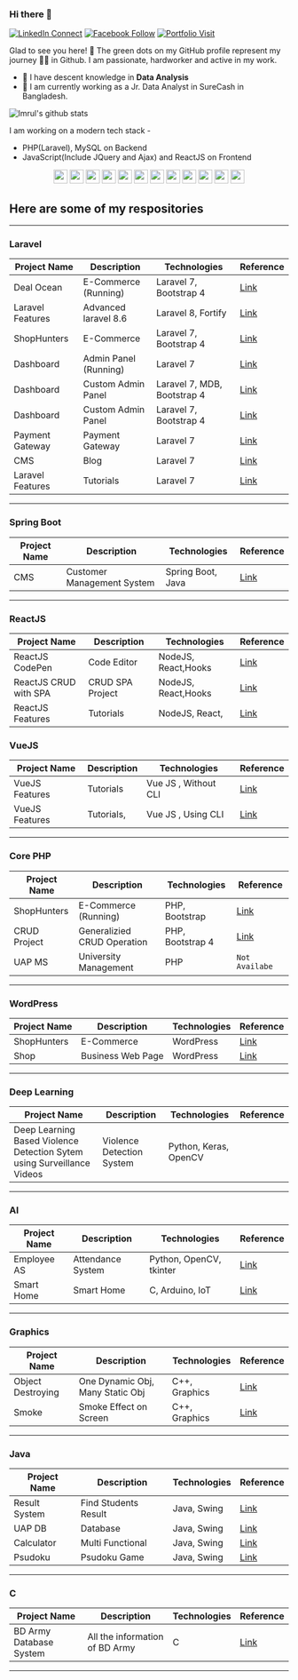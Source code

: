 ### **Hi there 👋**
[![LinkedIn Connect](https://img.shields.io/badge/%20-Connect-black?color=14171A&labelColor=212121&logo=linkedin&logoColor=ffffff)](https://www.linkedin.com/in/md-imrul-hasan-65a156190/)
[![Facebook Follow](https://img.shields.io/badge/%20-Connect-black?color=14171A&labelColor=1976d2&logo=facebook&logoColor=ffffff)](https://www.facebook.com/backstreetimrul/)
[![Portfolio Visit](https://img.shields.io/badge/%20-Portfolio-black?color=14171A&labelColor=1976d2&logo=portfolio&logoColor=ffffff)](https://www.imrulhasan.me/)


Glad to see you here! 🤩
The green dots on my GitHub profile represent my journey 🏃‍♂️ in Github. I am passionate, hardworker and active in my work. 


- 🔭 I have descent knowledge in **Data Analysis**
- 🔭 I am currently working as a Jr. Data Analyst in SureCash in Bangladesh.

![Imrul's github stats](https://github-readme-stats.vercel.app/api?username=imrulhasan273&theme=tokyonight&show_icons=true&count_private=true)

I am working on a modern tech stack -

- PHP(Laravel), MySQL on Backend
- JavaScript(Include JQuery and Ajax) and ReactJS on Frontend

<!--
<a href="https://github.com/imrulhasan273/Laravel-CMS">
  <img align="left" src="https://github-readme-stats.vercel.app/api/pin/?username=ImrulHasan273&repo=Laravel-CMS" />
</a>
-->

<p align="center">

<img src="https://devicon.dev/devicon.git/icons/python/python-original.svg" width="25px" height="25px"/>
<img src="https://devicon.dev/devicon.git/icons/c/c-original.svg" width="25px" height="25px"/>
<img src="https://devicon.dev/devicon.git/icons/java/java-original.svg" width="25px" height="25px"/>
<img src="https://devicon.dev/devicon.git/icons/php/php-original.svg" width="25px" height="25px"/>
<img src="https://devicon.dev/devicon.git/icons/cplusplus/cplusplus-original.svg" width="25px" height="25px"/>

<img src="https://devicon.dev/devicon.git/icons/ubuntu/ubuntu-plain.svg" width="25px" height="25px"/>
<img src="https://devicon.dev/devicon.git/icons/gitlab/gitlab-original.svg" width="25px" height="25px"/>

<img src="https://devicon.dev/devicon.git/icons/javascript/javascript-original.svg" width="25px" height="25px"/>
<img src="https://devicon.dev/devicon.git/icons/typescript/typescript-original.svg" width="25px" height="25px"/>
<img src="https://devicon.dev/devicon.git/icons/react/react-original.svg" width="25px" height="25px"/>
<img src="https://devicon.dev/devicon.git/icons/vuejs/vuejs-original.svg" width="25px" height="25px"/>


<img src="https://devicon.dev/devicon.git/icons/github/github-original.svg" width="25px" height="25px"/>

</p>


## Here are some of my respositories

---
<!--| Deal Ocean       | E-Commerce (Running) | Laravel 7, Bootstrap 4     | [Link](https://github.com/imrulhasan273/Deal-Ocean)                   |-->

### Laravel

| Project Name     | Description          | Technologies               | Reference                                                             |
| ---------------- | -------------------- | -------------------------- | --------------------------------------------------------------------- |
| Deal Ocean       | E-Commerce (Running) | Laravel 7, Bootstrap 4     | [Link](https://github.com/imrulhasan273/Deal-Ocean)               |
| Laravel Features | Advanced laravel 8.6            | Laravel 8, Fortify                  | [Link](https://github.com/imrulhasan273/laravel8-fortify)                |
| ShopHunters      | E-Commerce           | Laravel 7, Bootstrap 4     | [Link](https://github.com/imrulhasan273/M-Laravel-Ecommerce)          |
| Dashboard        | Admin Panel (Running)| Laravel 7                  | [Link](https://github.com/imrulhasan273/Black-Dashboard-3)            |         
| Dashboard        | Custom Admin Panel   | Laravel 7, MDB, Bootstrap 4| [Link](https://github.com/imrulhasan273/Black-Dashboard-2)            |         
| Dashboard        | Custom Admin Panel   | Laravel 7, Bootstrap 4     | [Link](https://github.com/imrulhasan273/Laravel-Dashboard-Bootstrap5) |
| Payment Gateway  | Payment Gateway      | Laravel 7                  | [Link](https://github.com/imrulhasan273/payment-gateway)              |
| CMS              | Blog                 | Laravel 7                  | [Link](https://github.com/imrulhasan273/Laravel-CMS)                  |
| Laravel Features | Tutorials            | Laravel 7                  | [Link](https://github.com/imrulhasan273/laravel-seven)                |

---

### Spring Boot

| Project Name     | Description          | Technologies               | Reference                                                             |
| ---------------- | -------------------- | -------------------------- | --------------------------------------------------------------------- |
|  CMS      | Customer Management System           | Spring Boot, Java    | [Link](https://github.com/imrulhasan273/spring-boot-cms)          |

---


### ReactJS

| Project Name     | Description          | Technologies               | Reference                                                             |
| ---------------- | -------------------- | -------------------------- | --------------------------------------------------------------------- |
| ReactJS CodePen | Code Editor           | NodeJS, React,Hooks             | [Link](https://github.com/imrulhasan273/React-CodePen)                   |
| ReactJS CRUD with SPA | CRUD SPA Project            | NodeJS, React,Hooks             | [Link](https://github.com/imrulhasan273/react-crud)                   |
| ReactJS Features | Tutorials            | NodeJS, React,             | [Link](https://github.com/imrulhasan273/ReactJS-course)                   |

### VueJS

| Project Name     | Description          | Technologies               | Reference                                                             |
| ---------------- | -------------------- | -------------------------- | --------------------------------------------------------------------- |
| VueJS Features | Tutorials           | Vue JS , Without CLI           | [Link](https://github.com/imrulhasan273/Vue-JS-Tutorials)                   |
| VueJS Features | Tutorials,          | Vue JS , Using CLI            | [Link](https://github.com/imrulhasan273/vue-cli)                   |


---

### Core PHP

| Project Name | Description                 | Technologies     | Reference                                                                    |
| ------------ | --------------------------- | ---------------- | ---------------------------------------------------------------------------- |
| ShopHunters  | E-Commerce (Running)        | PHP, Bootstrap   | [Link](https://github.com/imrulhasan273/PHP-E-Commerce-Responsive)           |
| CRUD Project | Generalizied CRUD Operation | PHP, Bootstrap 4 | [Link](https://github.com/imrulhasan273/A-generalized-CRUD-System-using-PHP) |
| UAP MS       | University Management       | PHP              | `Not Availabe`                                                               |

---

### WordPress

| Project Name | Description       | Technologies | Reference                                                           |
| ------------ | ----------------- | ------------ | ------------------------------------------------------------------- |
| ShopHunters  | E-Commerce        | WordPress    | [Link](https://github.com/imrulhasan273/WordPress-E-Commerce-Black) |
| Shop         | Business Web Page | WordPress    | [Link](https://github.com/imrulhasan273/WordPress-Business-Airi)    |

---

### Deep Learning

| Project Name                                                           | Description               | Technologies          | Reference |
| ---------------------------------------------------------------------- | ------------------------- | --------------------- | --------- |
| Deep Learning Based Violence Detection Sytem using Surveillance Videos | Violence Detection System | Python, Keras, OpenCV |           |

---

### AI

| Project Name | Description       | Technologies            | Reference                                                             |
| ------------ | ----------------- | ----------------------- | --------------------------------------------------------------------- |
| Employee AS  | Attendance System | Python, OpenCV, tkinter | [Link](https://github.com/imrulhasan273/AI-Digital-Attendance-System) |
| Smart Home   | Smart Home        | C, Arduino, IoT         | [Link](https://github.com/imrulhasan273/Smart-Home-Arduino)           |

---

### Graphics

| Project Name      | Description                      | Technologies  | Reference                                                       |
| ----------------- | -------------------------------- | ------------- | --------------------------------------------------------------- |
| Object Destroying | One Dynamic Obj, Many Static Obj | C++, Graphics | [Link](https://github.com/imrulhasan273/Object-Destroying-Game) |
| Smoke             | Smoke Effect on Screen           | C++, Graphics | [Link](https://github.com/imrulhasan273/Graphics-Smoke)         |

---

### Java

| Project Name  | Description          | Technologies | Reference                                                         |
| ------------- | -------------------- | ------------ | ----------------------------------------------------------------- |
| Result System | Find Students Result | Java, Swing  | [Link](https://github.com/imrulhasan273/University-Result-System) |
| UAP DB        | Database             | Java, Swing  | [Link](https://github.com/imrulhasan273/UAP-DB)                   |
| Calculator    | Multi Functional     | Java, Swing  | [Link](https://github.com/imrulhasan273/Scientific-Calculator)    |
| Psudoku       | Psudoku Game         | Java, Swing  | [Link](https://github.com/imrulhasan273/Psudokuu)                 |

---

### C

| Project Name            | Description                    | Technologies | Reference                                                   |
| ----------------------- | ------------------------------ | ------------ | ----------------------------------------------------------- |
| BD Army Database System | All the information of BD Army | C            | [Link](https://github.com/imrulhasan273/Bangladesh-Army-DB) |

---

